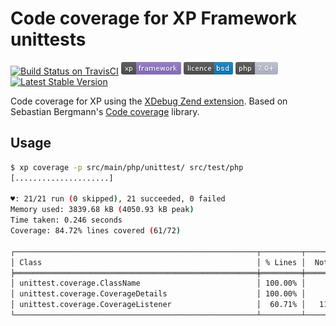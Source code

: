 Code coverage for XP Framework unittests
========================================================================

[![Build Status on TravisCI](https://secure.travis-ci.org/xp-forge/coverage.png)](http://travis-ci.org/xp-forge/coverage)
[![XP Framework Module](https://raw.githubusercontent.com/xp-framework/web/master/static/xp-framework-badge.png)](https://github.com/xp-framework/core)
[![BSD Licence](https://raw.githubusercontent.com/xp-framework/web/master/static/licence-bsd.png)](https://github.com/xp-framework/core/blob/master/LICENCE.md)
[![Supports PHP 7.0+](https://raw.githubusercontent.com/xp-framework/web/master/static/php-7_0plus.png)](http://php.net/)
[![Latest Stable Version](https://poser.pugx.org/xp-forge/coverage/version.png)](https://packagist.org/packages/xp-forge/coverage)

Code coverage for XP using the [XDebug Zend extension](https://xdebug.org/download.php). Based on Sebastian Bergmann's [Code coverage](https://github.com/sebastianbergmann/php-code-coverage) library.

Usage
-----

```bash
$ xp coverage -p src/main/php/unittest/ src/test/php
[.....................]

♥: 21/21 run (0 skipped), 21 succeeded, 0 failed
Memory used: 3839.68 kB (4050.93 kB peak)
Time taken: 0.246 seconds
Coverage: 84.72% lines covered (61/72)

┌──────────────────────────────────────────────────────┬─────────┬──────┐
│ Class                                                │ % Lines │  Not │
╞══════════════════════════════════════════════════════╪═════════╪══════╡
│ unittest.coverage.ClassName                          │ 100.00% │      │
│ unittest.coverage.CoverageDetails                    │ 100.00% │      │
│ unittest.coverage.CoverageListener                   │  60.71% │   11 │
└──────────────────────────────────────────────────────┴─────────┴──────┘
```

